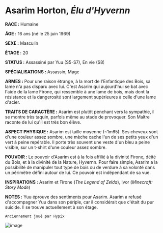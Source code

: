 # Asarim Horton, *Élu d'Hyvernn*

**RACE :** Humaine

**ÂGE :** 16 ans (né le 25 juin 1969)

**SEXE :** Masculin

**ÉTAGE :** 20

**STATUS :** Assassiné par Yuu (S5-S7), En vie (S8)

**SPÉCIALISATIONS :** Assassin, Mage

**ARMES :** Pour une raison étrange, à la mort de l'Enfantique des Bois, sa lame n'a pas disparu avec lui. C'est Asarim qui aujourd'hui se bat avec l'aide de la lame Firone, qui ressemble à une lame de bois, mais dont la résistance et la dangerosité sont largement supérieures à celle d'une lame d'acier.

**TRAITS DE CARACTÈRE :** Asarim est plutôt penchant vers la sympathie, il se montre très taquin, parfois même au stade de provoquer. Son Maître raconte de lui qu'il est très bon élève.

**ASPECT PHYSIQUE :** Asarim est taille moyenne (~1m65). Ses cheveux sont d'une couleur assez sombre, une mèche cache l'un de ses petits yeux d'un vert à peine repérable. Il porte très souvent une veste d'un bleu a peine visible, sur un t-shirt d'une couleur assez sombre.

**POUVOIR :** Le pouvoir d'Asarim est à la fois affilié à la divinité Firone, déité du Bois, et à la divinité de la Nature, Hyvernn. Pour faire simple, Asarim a la possibilité de manipuler tout type de bois ou de verdure à sa volonté dans un périmètre défini autour de lui. Ce pouvoir est indépendant de sa vue.

**INSPIRATIONS :** Asarim et Firone (*The Legend of Zelda*), Ivor (*Minecraft: Story Mode*)

**NOTES :** Yuu éprouve des sentiments pour Asarim. Asarim a refusé d'accompagner Yuu dans son périple, car il considérait que c'était du pur suicide. Il se trouve actuellement à son étage.

`Anciennement joué par Hypix`

![image](https://data.enyxia.fr/images/characters/asarim.png)
